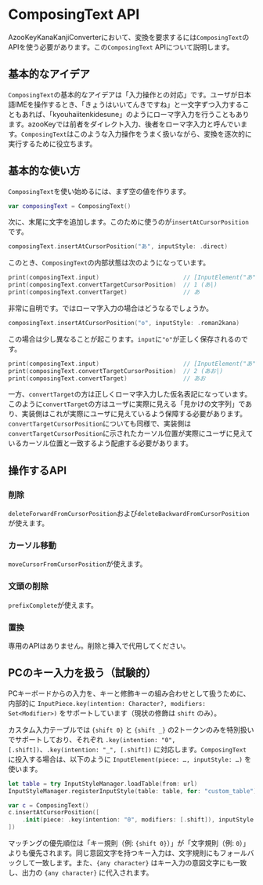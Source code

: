 #  ComposingText API

AzooKeyKanaKanjiConverterにおいて、変換を要求するには`ComposingText`のAPIを使う必要があります。この`ComposingText` APIについて説明します。

## 基本的なアイデア

`ComposingText`の基本的なアイデアは「入力操作との対応」です。ユーザが日本語IMEを操作するとき、「きょうはいいてんきですね」と一文字ずつ入力することもあれば、「kyouhaiitenkidesune」のようにローマ字入力を行うこともあります。azooKeyでは前者をダイレクト入力、後者をローマ字入力と呼んでいます。`ComposingText`はこのような入力操作をうまく扱いながら、変換を逐次的に実行するために役立ちます。

## 基本的な使い方

`ComposingText`を使い始めるには、まず空の値を作ります。

```swift
var composingText = ComposingText()
```

次に、末尾に文字を追加します。このために使うのが`insertAtCursorPosition`です。

```swift
composingText.insertAtCursorPosition("あ", inputStyle: .direct)
```


このとき、`ComposingText`の内部状態は次のようになっています。


```swift
print(composingText.input)                        // [InputElement("あ", .direct)]
print(composingText.convertTargetCursorPosition)  // 1 (あ|)
print(composingText.convertTarget)                // あ
```

非常に自明です。ではローマ字入力の場合はどうなるでしょうか。

```swift
composingText.insertAtCursorPosition("o", inputStyle: .roman2kana)
```

この場合は少し異なることが起こります。`input`に`"o"`が正しく保存されるのです。


```swift
print(composingText.input)                        // [InputElement("あ", .direct), InputElement("o", .roman2kana)]
print(composingText.convertTargetCursorPosition)  // 2 (あお|)
print(composingText.convertTarget)                // あお
```

一方、`convertTarget`の方は正しくローマ字入力した仮名表記になっています。このように`convertTarget`の方はユーザに実際に見える「見かけの文字列」であり、実装側はこれが実際にユーザに見えているよう保障する必要があります。`convertTargetCursorPosition`についても同様で、実装側は`convertTargetCursorPosition`に示されたカーソル位置が実際にユーザに見えているカーソル位置と一致するよう配慮する必要があります。

## 操作するAPI

### 削除

`deleteForwardFromCursorPosition`および`deleteBackwardFromCursorPosition`が使えます。


### カーソル移動

`moveCursorFromCursorPosition`が使えます。


### 文頭の削除

`prefixComplete`が使えます。


### 置換

専用のAPIはありません。削除と挿入で代用してください。

## PCのキー入力を扱う（試験的）

PCキーボードからの入力を、キーと修飾キーの組み合わせとして扱うために、内部的に `InputPiece.key(intention: Character?, modifiers: Set<Modifier>)` をサポートしています（現状の修飾は `shift` のみ）。

カスタム入力テーブルでは `{shift 0}` と `{shift _}` の2トークンのみを特別扱いでサポートしており、それぞれ `.key(intention: "0", [.shift])`、`.key(intention: "_", [.shift])` に対応します。`ComposingText` に投入する場合は、以下のように `InputElement(piece: …, inputStyle: …)` を使います。

```swift
let table = try InputStyleManager.loadTable(from: url)
InputStyleManager.registerInputStyle(table: table, for: "custom_table")

var c = ComposingText()
c.insertAtCursorPosition([
    .init(piece: .key(intention: "0", modifiers: [.shift]), inputStyle: .mapped(id: .tableName("custom_table")))
])
```

マッチングの優先順位は「キー規則（例: `{shift 0}`）」が「文字規則（例: `0`）」よりも優先されます。同じ意図文字を持つキー入力は、文字規則にもフォールバックして一致します。また、`{any character}` はキー入力の意図文字にも一致し、出力の `{any character}` に代入されます。
